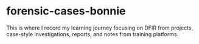 # forensic-cases-bonnie
This is where I record my learning journey focusing on DFIR from projects, case-style investigations, reports, and notes from training platforms. 

